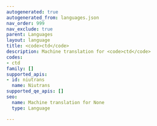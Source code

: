 ```yaml
---
autogenerated: true
autogenerated_from: languages.json
nav_order: 999
nav_exclude: true
parent: Languages
layout: language
title: <code>ctd</code>
description: Machine translation for <code>ctd</code>
codes:
- ctd
family: []
supported_apis:
- id: niutrans
  name: Niutrans
supported_qe_apis: []
seo:
  name: Machine translation for None
  type: Language

---
```


